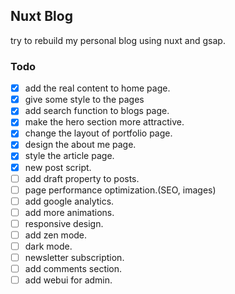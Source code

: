 ## Nuxt Blog
try to rebuild my personal blog using nuxt and gsap.

### Todo
- [x] add the real content to home page.
- [x] give some style to the pages
- [x] add search function to blogs page.
- [x] make the hero section more attractive.
- [x] change the layout of portfolio page.
- [x] design the about me page.
- [x] style the article page.
- [x] new post script.
- [ ] add draft property to posts.
- [ ] page performance optimization.(SEO, images)
- [ ] add google analytics.
- [ ] add more animations.
- [ ] responsive design.
- [ ] add zen mode.
- [ ] dark mode.
- [ ] newsletter subscription.
- [ ] add comments section.
- [ ] add webui for admin.
